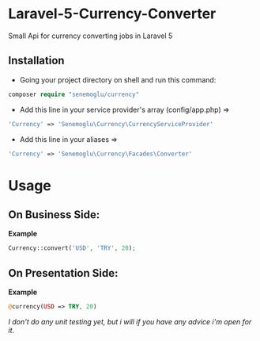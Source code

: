 # Laravel-5-Currency-Converter
Small Api for currency converting jobs in Laravel 5

Installation
-------------
- Going your project directory on shell and run this command: 

```php
composer require "senemoglu/currency"
```

- Add this line in your service provider's array (config/app.php) => 
 
```php
'Currency' => 'Senemoglu\Currency\CurrencyServiceProvider'
```

- Add this line in your aliases => 
 
```php
'Currency' => 'Senemoglu\Currency\Facades\Converter'
```

# Usage

On Business Side:
-----------------
**Example**

```php
Currency::convert('USD', 'TRY', 20);
```

On Presentation Side:
--------------------
**Example** 

```php
@currency(USD => TRY, 20)
```

*I don't do any unit testing yet, but i will if you have any advice i'm open for it.*
